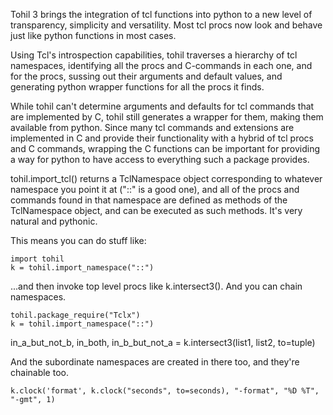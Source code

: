 

Tohil 3 brings the integration of tcl functions into python to a new
level of transparency, simplicity and versatility.  Most tcl procs
now look and behave just like python functions in most cases.

Using Tcl's introspection capabilities, tohil traverses a hierarchy
of tcl namespaces, identifying all the procs and C-commands in each one,
and for the procs, sussing out their arguments and default values,
and generating python wrapper functions for all the procs it finds.

While tohil can't determine arguments and defaults for tcl commands
that are implemented by C, tohil still generates a wrapper for them,
making them available from python.  Since many tcl commands and
extensions are implemented in C and provide their functionality
with a hybrid of tcl procs and C commands, wrapping the C functions
can be important for providing a way for python to have access to
everything such a package provides.

tohil.import_tcl() returns a TclNamespace object corresponding to whatever
namespace you point it at ("::" is a good one), and all of the procs and
commands found in that namespace are defined as methods of the TclNamespace
object, and can be executed as such methods.  It's very natural and pythonic.

This means you can do stuff like:

```
import tohil
k = tohil.import_namespace("::")
```

...and then invoke top level procs like k.intersect3().
And you can chain namespaces.

```
tohil.package_require("Tclx")
k = tohil.import_namespace("::")
```

in_a_but_not_b, in_both, in_b_but_not_a = k.intersect3(list1, list2, to=tuple)

And the subordinate namespaces are created in there too, and they're chainable too.

```
k.clock('format', k.clock("seconds", to=seconds), "-format", "%D %T", "-gmt", 1)
```


